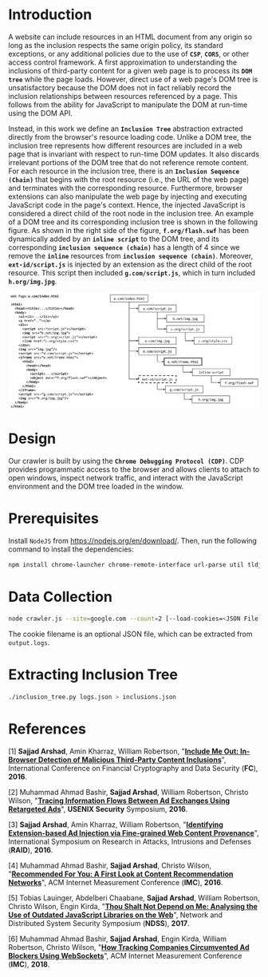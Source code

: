 # Introduction

A website can include resources in an HTML document from any origin so long as the inclusion respects the same origin policy, its standard exceptions, or any additional policies due to the use of **`CSP`**, **`CORS`**, or other access control framework. A first approximation to understanding the inclusions of third-party content for a given web page is to process its **`DOM tree`** while the page loads. However, direct use of a web page's DOM tree is unsatisfactory because the DOM does not in fact reliably record the inclusion relationships between resources referenced by a page. This follows from the ability for JavaScript to manipulate the DOM at run-time using the DOM API.

Instead, in this work we define an **`Inclusion Tree`** abstraction extracted directly from the browser's resource loading code. Unlike a DOM tree, the inclusion tree represents how different resources are included in a web page that is invariant with respect to run-time DOM updates. It also discards irrelevant portions of the DOM tree that do not reference remote content. For each resource in the inclusion tree, there is an **`Inclusion Sequence (Chain)`** that begins with the root resource (i.e., the URL of the web page) and terminates with the corresponding resource. Furthermore, browser extensions can also manipulate the web page by injecting and executing JavaScript code in the page's context. Hence, the injected JavaScript is considered a direct child of the root node in the inclusion tree. An example of a DOM tree and its corresponding inclusion tree is shown in the following figure. As shown in the right side of the figure, **`f.org/flash.swf`** has been dynamically added by an **`inline script`** to the DOM tree, and its corresponding **`inclusion sequence (chain)`** has a length of 4 since we remove the **`inline`** resources from **`inclusion sequence (chain)`**. Moreover, **`ext-id/script.js`** is injected by an extension as the direct child of the root resource. This script then included **`g.com/script.js`**, which in turn included **`h.org/img.jpg`**.

![](dom_inclusion_tree.png)

# Design

Our crawler is built by using the **`Chrome Debugging Protocol (CDP)`**. CDP provides programmatic access to the browser and allows clients to attach to open windows, inspect network traffic, and interact with the JavaScript environment and the DOM tree loaded in the window.

# Prerequisites

Install `NodeJS` from https://nodejs.org/en/download/. Then, run the following command to install the dependencies:

``` sh
npm install chrome-launcher chrome-remote-interface url-parse util tldjs path shuffle-array argparse
```

# Data Collection

``` sh
node crawler.js --site=google.com --count=2 [--load-cookies=<JSON File Path>] [--headless] --output-logs=logs.json --output-cookies=cookies.json
```

The cookie filename is an optional JSON file, which can be extracted from `output.logs`.

# Extracting Inclusion Tree

``` sh
./inclusion_tree.py logs.json > inclusions.json
```

# References

[1] **Sajjad Arshad**, Amin Kharraz, William Robertson, "[**Include Me Out: In-Browser Detection of Malicious Third-Party Content Inclusions**](https://sajjadium.github.io/files/fc2016excision_paper.pdf)", International Conference on Financial Cryptography and Data Security (**FC**), **2016**.

[2] Muhammad Ahmad Bashir, **Sajjad Arshad**, William Robertson, Christo Wilson, "[**Tracing Information Flows Between Ad Exchanges Using Retargeted Ads**](https://sajjadium.github.io/files/usenixsec2016retargetedads_paper.pdf)", **USENIX Security** Symposium, **2016**.

[3] **Sajjad Arshad**, Amin Kharraz, William Robertson, "[**Identifying Extension-based Ad Injection via Fine-grained Web Content Provenance**](https://sajjadium.github.io/files/raid2016origintracer_paper.pdf)", International Symposium on Research in Attacks, Intrusions and Defenses (**RAID**), **2016**.

[4] Muhammad Ahmad Bashir, **Sajjad Arshad**, Christo Wilson, "[**Recommended For You: A First Look at Content Recommendation Networks**](https://sajjadium.github.io/files/imc2016crn_paper.pdf)", ACM Internet Measurement Conference (**IMC**), **2016**.

[5] Tobias Lauinger, Abdelberi Chaabane, **Sajjad Arshad**, William Robertson, Christo Wilson, Engin Kirda, "[**Thou Shalt Not Depend on Me: Analysing the Use of Outdated JavaScript Libraries on the Web**](https://sajjadium.github.io/files/ndss2017jslibs_paper.pdf)", Network and Distributed System Security Symposium (**NDSS**), **2017**.

[6] Muhammad Ahmad Bashir, **Sajjad Arshad**, Engin Kirda, William Robertson, Christo Wilson, "[**How Tracking Companies Circumvented Ad Blockers Using WebSockets**](https://sajjadium.github.io/files/imc2018websockets_paper.pdf)", ACM Internet Measurement Conference (**IMC**), **2018**.
